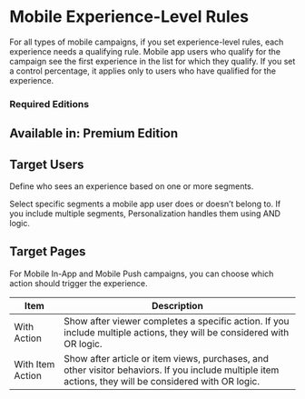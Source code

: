 

# Mobile Experience-Level Rules

For all types of mobile campaigns, if you set experience-level rules, each
experience needs a qualifying rule. Mobile app users who qualify for the
campaign see the first experience in the list for which they qualify. If you
set a control percentage, it applies only to users who have qualified for the
experience.

### Required Editions

Available in: Premium Edition  
---  
  
## Target Users

Define who sees an experience based on one or more segments.

Select specific segments a mobile app user does or doesn’t belong to. If you
include multiple segments, Personalization handles them using AND logic.

## Target Pages

For Mobile In-App and Mobile Push campaigns, you can choose which action
should trigger the experience.

Item | Description  
---|---  
With Action | Show after viewer completes a specific action. If you include multiple actions, they will be considered with OR logic.  
With Item Action | Show after article or item views, purchases, and other visitor behaviors. If you include multiple item actions, they will be considered with OR logic.

